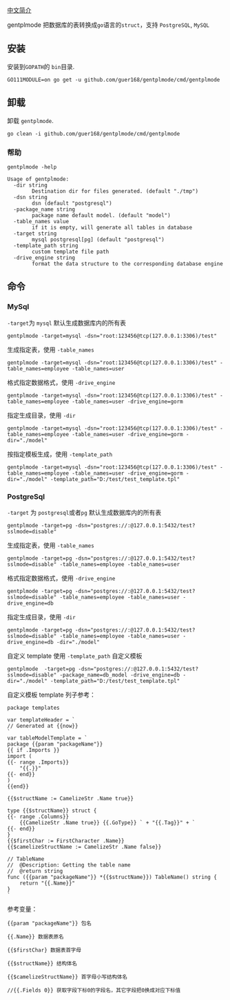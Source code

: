 [中文简介](README.md)    

gentplmode 把数据库的表转换成`go`语言的`struct`，支持 `PostgreSQL`, `MySQL`    

## 安装 
安装到`GOPATH`的 `bin`目录.
```
GO111MODULE=on go get -u github.com/guer168/gentplmode/cmd/gentplmode
```
## 卸载 
卸载 `gentplmode`.
```
go clean -i github.com/guer168/gentplmode/cmd/gentplmode
```
### 帮助
```
gentplmode -help 
```
```
Usage of gentplmode:
  -dir string
        Destination dir for files generated. (default "./tmp")
  -dsn string
        dsn (default "postgresql")
  -package_name string
        package name default model. (default "model")
  -table_names value
        if it is empty, will generate all tables in database
  -target string
        mysql postgresql[pg] (default "postgresql")
  -template_path string
        custom template file path
  -drive_engine string
        format the data structure to the corresponding database engine

```


## 命令

### MySql
`-target`为 `mysql`
默认生成数据库内的所有表
```
gentplmode -target=mysql -dsn="root:123456@tcp(127.0.0.1:3306)/test" 
```
生成指定表，使用 `-table_names`
```
gentplmode -target=mysql -dsn="root:123456@tcp(127.0.0.1:3306)/test" -table_names=employee -table_names=user
```
格式指定数据格式，使用 `-drive_engine`    
```
gentplmode -target=mysql -dsn="root:123456@tcp(127.0.0.1:3306)/test" -table_names=employee -table_names=user -drive_engine=gorm
```
指定生成目录，使用 `-dir`    
```
gentplmode -target=mysql -dsn="root:123456@tcp(127.0.0.1:3306)/test" -table_names=employee -table_names=user -drive_engine=gorm -dir="./model"
```
按指定模板生成，使用 `-template_path`    
```
gentplmode -target=mysql -dsn="root:123456@tcp(127.0.0.1:3306)/test" -table_names=employee -table_names=user -drive_engine=gorm -dir="./model" -template_path="D:/test/test_template.tpl"
```

### PostgreSql
`-target` 为 `postgresql`或者`pg`
默认生成数据库内的所有表
```
gentplmode -target=pg -dsn="postgres://:@127.0.0.1:5432/test?sslmode=disable"
```
生成指定表，使用 `-table_names`   
```
gentplmode -target=pg -dsn="postgres://:@127.0.0.1:5432/test?sslmode=disable" -table_names=employee -table_names=user
```
格式指定数据格式，使用 `-drive_engine`  
```
gentplmode -target=pg -dsn="postgres://:@127.0.0.1:5432/test?sslmode=disable" -table_names=employee -table_names=user -drive_engine=db
```
指定生成目录，使用 `-dir`   
```
gentplmode -target=pg -dsn="postgres://:@127.0.0.1:5432/test?sslmode=disable" -table_names=employee -table_names=user -drive_engine=db -dir="./model"
```
自定义 template 使用 `-template_path` 自定义模板 
```
gentplmode  -target=pg -dsn="postgres://:@127.0.0.1:5432/test?sslmode=disable" -package_name=db_model -drive_engine=db -dir="./model" -template_path="D:/test/test_template.tpl" 
```

自定义模板 template 列子参考：
```
package templates

var templateHeader = `
// Generated at {{now}}
`
var tableModelTemplate = `
package {{param "packageName"}}
{{ if .Imports }}
import (
{{- range .Imports}}
	"{{.}}"
{{- end}}
)
{{end}}

{{$structName := CamelizeStr .Name true}}

type {{$structName}} struct {
{{- range .Columns}}
	{{CamelizeStr .Name true}} {{.GoType}} ` + "{{.Tag}}" + `
{{- end}}
}
{{$firstChar := FirstCharacter .Name}}
{{$camelizeStructName := CamelizeStr .Name false}}

// TableName
//  @Description: Getting the table name
//  @return string
func ({{param "packageName"}} *{{$structName}}) TableName() string {
	return "{{.Name}}"
}
`
```

参考变量：
```
{{param "packageName"}} 包名

{{.Name}} 数据表原名

{{$firstChar} 数据表首字母

{{$structName}} 结构体名

{{$camelizeStructName}} 首字母小写结构体名

//{{.Fields 0}} 获取字段下标0的字段名，其它字段把0换成对应下标值
```
